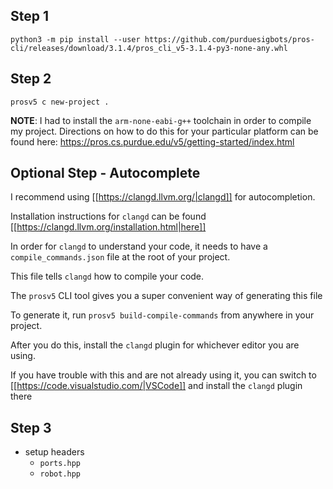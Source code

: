## Step 1 
```
python3 -m pip install --user https://github.com/purduesigbots/pros-cli/releases/download/3.1.4/pros_cli_v5-3.1.4-py3-none-any.whl
```

## Step 2 
```
prosv5 c new-project .
```

**NOTE**: I had to install the `arm-none-eabi-g++` toolchain in order to compile my project. Directions on how to do this for your particular platform can be found here: https://pros.cs.purdue.edu/v5/getting-started/index.html

## Optional Step - Autocomplete 
I recommend using [[https://clangd.llvm.org/|clangd]] for autocompletion.

Installation instructions for `clangd` can be found [[https://clangd.llvm.org/installation.html|here]]

In order for `clangd` to understand your code, it needs to have a `compile_commands.json` file at the root of your project.

This file tells `clangd` how to compile your code.

The `prosv5` CLI tool gives you a super convenient way of generating this file

To generate it, run `prosv5 build-compile-commands` from anywhere in your project.

After you do this, install the `clangd` plugin for whichever editor you are using.

If you have trouble with this and are not already using it, you can switch to [[https://code.visualstudio.com/|VSCode]] and install the `clangd` plugin there

## Step 3 
* setup headers 
  * `ports.hpp` 
  * `robot.hpp` 
